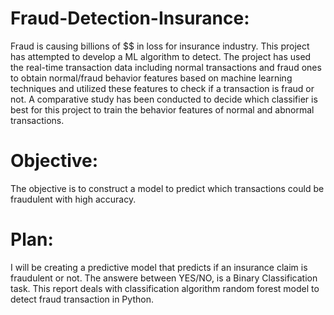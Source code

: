 # Fraud-Detection-Insurance:
Fraud is causing billions of $$ in loss for insurance industry. This project has attempted to develop a ML algorithm to detect. 
The project has used the real-time transaction data including normal transactions and fraud ones to obtain normal/fraud behavior features 
based on machine learning techniques and utilized these features to check if a transaction is fraud or not. A comparative study has been conducted to decide which classifier is best for this project to train the behavior features of normal and abnormal transactions.
# Objective:
The objective is to construct a model to predict which transactions could be fraudulent with high accuracy.
# Plan:
I will be creating a predictive model that predicts if an insurance claim is fraudulent or not. The answere between YES/NO, is a Binary Classification task. This report deals with classification algorithm random forest model to detect fraud transaction in Python.
